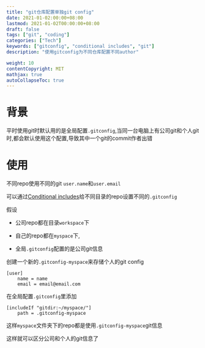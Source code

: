 ```yaml
---
title: "git仓库配置单独git config"
date: 2021-01-02:00:00+08:00
lastmod: 2021-01-02T00:00:00+08:00
draft: false
tags: ["git", "coding"]
categories: ["Tech"]
keywords: ["gitconfig", "conditional includes", "git"]
description: "使用gitconfig为不同仓库配置不同author"

weight: 10
contentCopyright: MIT
mathjax: true
autoCollapseToc: true
---
```

# 背景

平时使用git时默认用的是全局配置`.gitconfig`,当同一台电脑上有公司git和个人git时,都会默认使用这个配置,导致其中一个git的commit作者出错

# 使用

不同repo使用不同的git `user.name`和`user.email`

可以通过[Conditional includes](https://git-scm.com/docs/git-config#_conditional_includes)给不同目录的repo设置不同的`.gitconfig`

假设
* 公司repo都在目录`workspace`下

* 自己的repo都在`myspace`下,

* 全局`.gitconfig`配置的是公司git信息


创建一个新的`.gitconfig-myspace`来存储个人的git config
```
[user]
    name = name
    email = email@email.com
```
在全局配置`.gitconfig`里添加
```
[includeIf "gitdir:~/myspace/"]
    path = .gitconfig-myspace
```
这样`myspace`文件夹下的repo都是使用`.gitconfig-myspace`git信息

这样就可以区分公司和个人的git信息了